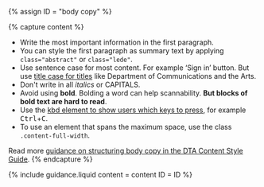 {% assign ID = "body copy" %}

{% capture content %}
- Write the most important information in the first paragraph.
- You can style the first paragraph as summary text by applying `class="abstract"` or `class="lede"`.
- Use sentence case for most content. For example &lsquo;Sign in&rsquo; button. But use <a href="http://content-style-guide.apps.staging.digital.gov.au/az-indexes/t.html#titles" rel="external">title case for titles</a> like Department of Communications and the Arts.
- Don&#39;t write in all <em>italics</em> or CAPITALS.
- Avoid using **bold**. Bolding a word can help scannability. **But blocks of bold text are hard to read**.
- Use the <a href="http://w3c.github.io/html/textlevel-semantics.html#the-kbd-element" rel="external">kbd element to show users which keys to press</a>, for example <kbd>Ctrl</kbd>+<kbd>C</kbd>.
- To use an element that spans the maximum space, use the class `.content-full-width`.

Read more <a href="http://content-style-guide.apps.staging.digital.gov.au/az-indexes/s.html#structuring-a-page" rel="external">guidance on structuring body copy in the DTA Content Style Guide</a>.
{% endcapture %}

{% include guidance.liquid  content = content  ID = ID %}
